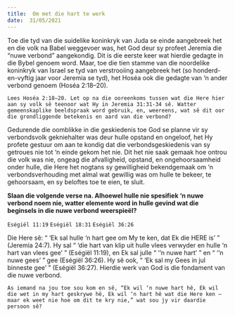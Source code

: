 ```yaml
---
title:  Om met die hart te werk
date:  31/05/2021
---
```


Toe die tyd van die suidelike koninkryk van Juda se einde aangebreek het en die volk na Babel weggevoer was, het God deur sy profeet Jeremia die “nuwe verbond” aangekondig. Dit is die eerste keer wat hierdie gedagte in die Bybel genoem word. Maar, toe die tien stamme van die noordelike koninkryk van Israel se tyd van verstrooiing aangebreek het (so honderd-en-vyftig jaar voor Jeremia se tyd), het Hoséa ook die gedagte van ‘n ander verbond genoem (Hoséa 2:18–20).

`Lees Hoséa 2:18–20. Let op na die ooreenkoms tussen wat die Here hier aan sy volk sê teenoor wat Hy in Jeremia 31:31-34 sê. Watter gemeenskaplike beeldspraak word gebruik, en, weereens, wat sê dit oor die grondliggende betekenis en aard van die verbond?`

Gedurende die oomblikke in die geskiedenis toe God se planne vir sy verbondsvolk gekniehalter was deur hulle opstand en ongeloof, het Hy profete gestuur om aan te kondig dat die verbondsgeskiedenis van sy getroues nie tot ‘n einde gekom het nie. Dit het nie saak gemaak hoe ontrou die volk was nie, ongeag die afvalligheid, opstand, en ongehoorsaamheid onder hulle, die Here het nogtans sy gewilligheid bekendgemaak om ‘n verbondsverhouding met almal wat gewillig was om hulle te bekeer, te gehoorsaam, en sy beloftes toe te eien, te sluit.

**Slaan die volgende verse na. Alhoewel hulle nie spesifiek ‘n nuwe verbond noem nie, watter elemente word in hulle gevind wat die beginsels in die nuwe verbond weerspieël?**

`Eségiël 11:19`
`Eségiël 18:31`
`Eségiël 36:26`

Die Here sê: “ ‘Ek sal hulle ‘n hart gee om My te ken, dat Ek die HERE is’ ” (Jeremia 24:7). Hy sal “ ‘die hart van klip uit hulle vlees verwyder en hulle ‘n hart van vlees gee’ ” (Eségiël 11:19), en Ek sal julle “ ‘’n nuwe hart’ ” en “ ‘’n nuwe gees’ ” gee (Eségiël 36:26). Hy sê ook, “ ‘Ek sal my Gees in jul binneste gee’ ” (Eségiël 36:27). Hierdie werk van God is die fondament van die nuwe verbond.

`As iemand na jou toe sou kom en sê, “Ek wil ‘n nuwe hart hê, Ek wil die wet in my hart geskrywe hê, Ek wil ‘n hart hê wat die Here ken — maar ek weet nie hoe om dit te kry nie,” wat sou jy vir daardie persoon sê?`